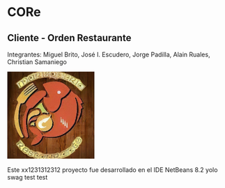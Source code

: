 # CORe
## Cliente - Orden Restaurante

Integrantes: Miguel Brito, José I. Escudero, Jorge Padilla, Alain Ruales, Christian Samaniego

<img src="src/assets/icons/icon.png" alt="drawing" width="200"/>

Este xx1231312312 proyecto fue desarrollado en el IDE NetBeans 8.2 yolo swag test test